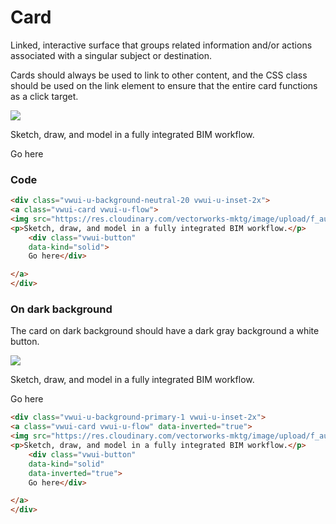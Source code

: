 # Card
Linked, interactive surface that groups related information and/or actions associated with a singular subject or destination.


Cards should always be used to link to other content, and the CSS class should be used on the link element to ensure that the entire card functions as a click target.




<div class="vwui-u-background-neutral-20 vwui-u-inset-2x">
<a class="vwui-card vwui-u-flow">
<img src="https://res.cloudinary.com/vectorworks-mktg/image/upload/f_auto/q_auto/blue-steel/zrartajyx11fvhapbl3n.jpg">
<p>Sketch, draw, and model in a fully integrated BIM workflow.</p>
    <div class="vwui-button" 
    data-kind="solid"> 
    Go here</div>

</a>
</div>

### Code
```html
<div class="vwui-u-background-neutral-20 vwui-u-inset-2x">
<a class="vwui-card vwui-u-flow">
<img src="https://res.cloudinary.com/vectorworks-mktg/image/upload/f_auto/q_auto/blue-steel/zrartajyx11fvhapbl3n.jpg">
<p>Sketch, draw, and model in a fully integrated BIM workflow.</p>
    <div class="vwui-button" 
    data-kind="solid"> 
    Go here</div>

</a>
</div>
```
### On dark background

The card on dark background should have a dark gray background a white button.

<div class="vwui-u-background-primary-1 vwui-u-inset-2x">
<a class="vwui-card vwui-u-flow" data-inverted="true">
<img src="https://res.cloudinary.com/vectorworks-mktg/image/upload/f_auto/q_auto/blue-steel/zrartajyx11fvhapbl3n.jpg">
<p>Sketch, draw, and model in a fully integrated BIM workflow.</p>
    <div class="vwui-button" 
    data-kind="solid"
    data-inverted="true"> 
    Go here</div>

</a>
</div>

```html
<div class="vwui-u-background-primary-1 vwui-u-inset-2x">
<a class="vwui-card vwui-u-flow" data-inverted="true">
<img src="https://res.cloudinary.com/vectorworks-mktg/image/upload/f_auto/q_auto/blue-steel/zrartajyx11fvhapbl3n.jpg">
<p>Sketch, draw, and model in a fully integrated BIM workflow.</p>
    <div class="vwui-button" 
    data-kind="solid"
    data-inverted="true"> 
    Go here</div>

</a>
</div>
```
